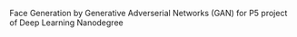Face Generation by Generative Adverserial Networks (GAN) for P5 project of Deep Learning Nanodegree
